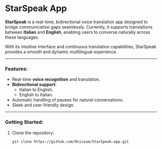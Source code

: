 # **StarSpeak App**

**StarSpeak** is a real-time, bidirectional voice translation app designed to bridge communication gaps seamlessly. Currently, it supports translations between **Italian** and **English**, enabling users to converse naturally across these languages. 

With its intuitive interface and continuous translation capabilities, StarSpeak provides a smooth and dynamic multilingual experience.

---

### Features:
- Real-time **voice recognition** and translation.
- **Bidirectional support**:
  - Italian to English.
  - English to Italian.
- Automatic handling of pauses for natural conversations.
- Sleek and user-friendly design.

---

### Getting Started:
1. Clone the repository:
   ```bash
   git clone https://github.com/Onissum/StarSpeak-app.git
